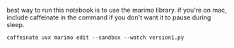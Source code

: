 best way to run this notebook is to use the marimo library.
if you're on mac, include caffeinate in the command if you don't want it to pause during sleep.
```
caffeinate uvx marimo edit --sandbox --watch version1.py
```
